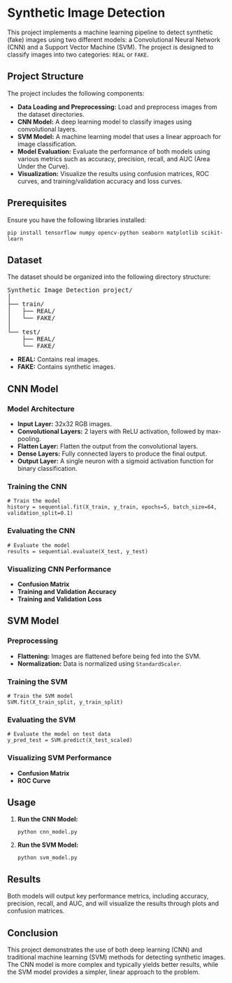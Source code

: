 <h1>Synthetic Image Detection</h1>

<p>This project implements a machine learning pipeline to detect synthetic (fake) images using two different models: a Convolutional Neural Network (CNN) and a Support Vector Machine (SVM). The project is designed to classify images into two categories: <code>REAL</code> or <code>FAKE</code>.</p>

<h2>Project Structure</h2>

<p>The project includes the following components:</p>
<ul>
    <li><strong>Data Loading and Preprocessing:</strong> Load and preprocess images from the dataset directories.</li>
    <li><strong>CNN Model:</strong> A deep learning model to classify images using convolutional layers.</li>
    <li><strong>SVM Model:</strong> A machine learning model that uses a linear approach for image classification.</li>
    <li><strong>Model Evaluation:</strong> Evaluate the performance of both models using various metrics such as accuracy, precision, recall, and AUC (Area Under the Curve).</li>
    <li><strong>Visualization:</strong> Visualize the results using confusion matrices, ROC curves, and training/validation accuracy and loss curves.</li>
</ul>

<h2>Prerequisites</h2>

<p>Ensure you have the following libraries installed:</p>
<pre><code>pip install tensorflow numpy opencv-python seaborn matplotlib scikit-learn</code></pre>

<h2>Dataset</h2>

<p>The dataset should be organized into the following directory structure:</p>

<pre>
Synthetic Image Detection project/
│
├── train/
│   ├── REAL/
│   └── FAKE/
│
└── test/
    ├── REAL/
    └── FAKE/
</pre>

<ul>
    <li><strong>REAL:</strong> Contains real images.</li>
    <li><strong>FAKE:</strong> Contains synthetic images.</li>
</ul>

<h2>CNN Model</h2>

<h3>Model Architecture</h3>
<ul>
    <li><strong>Input Layer:</strong> 32x32 RGB images.</li>
    <li><strong>Convolutional Layers:</strong> 2 layers with ReLU activation, followed by max-pooling.</li>
    <li><strong>Flatten Layer:</strong> Flatten the output from the convolutional layers.</li>
    <li><strong>Dense Layers:</strong> Fully connected layers to produce the final output.</li>
    <li><strong>Output Layer:</strong> A single neuron with a sigmoid activation function for binary classification.</li>
</ul>

<h3>Training the CNN</h3>
<pre><code># Train the model
history = sequential.fit(X_train, y_train, epochs=5, batch_size=64, validation_split=0.1)
</code></pre>

<h3>Evaluating the CNN</h3>
<pre><code># Evaluate the model
results = sequential.evaluate(X_test, y_test)
</code></pre>

<h3>Visualizing CNN Performance</h3>
<ul>
    <li><strong>Confusion Matrix</strong></li>
    <li><strong>Training and Validation Accuracy</strong></li>
    <li><strong>Training and Validation Loss</strong></li>
</ul>

<h2>SVM Model</h2>

<h3>Preprocessing</h3>
<ul>
    <li><strong>Flattening:</strong> Images are flattened before being fed into the SVM.</li>
    <li><strong>Normalization:</strong> Data is normalized using <code>StandardScaler</code>.</li>
</ul>

<h3>Training the SVM</h3>
<pre><code># Train the SVM model
SVM.fit(X_train_split, y_train_split)
</code></pre>

<h3>Evaluating the SVM</h3>
<pre><code># Evaluate the model on test data
y_pred_test = SVM.predict(X_test_scaled)
</code></pre>

<h3>Visualizing SVM Performance</h3>
<ul>
    <li><strong>Confusion Matrix</strong></li>
    <li><strong>ROC Curve</strong></li>
</ul>

<h2>Usage</h2>

<ol>
    <li><strong>Run the CNN Model:</strong>
        <pre><code>python cnn_model.py</code></pre>
    </li>
    <li><strong>Run the SVM Model:</strong>
        <pre><code>python svm_model.py</code></pre>
    </li>
</ol>

<h2>Results</h2>

<p>Both models will output key performance metrics, including accuracy, precision, recall, and AUC, and will visualize the results through plots and confusion matrices.</p>

<h2>Conclusion</h2>

<p>This project demonstrates the use of both deep learning (CNN) and traditional machine learning (SVM) methods for detecting synthetic images. The CNN model is more complex and typically yields better results, while the SVM model provides a simpler, linear approach to the problem.</p>



</body>
</html>
